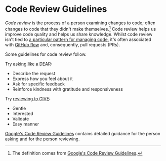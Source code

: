 # Code Review Guidelines

*Code review* is the process of a person examining changes to code;
often changes to code that they didn't make themselves.[^1]
Code review helps us improve code quality and helps us share knowledge.
Whilst code review isn't tied to [a particular pattern for managing code][1],
it's often associated with [GitHub flow][] and, consequently, pull requests (PRs).

Some guidelines for code review follow.

Try [asking like a DEAR][]:

* Describe the request
* Express how you feel about it
* Ask for specific feedback
* Reinforce kindness with gratitude and responsiveness

Try [reviewing to GIVE][]:

* Gentle
* Interested
* Validate
* Easy manner

[Google's Code Review Guidelines][] contains detailed guidance
for the person asking and for the person reviewing.

[^1]: The definition comes from [Google's Code Review Guidelines][].

[1]: https://martinfowler.com/articles/branching-patterns.html
[Asking like a DEAR]: https://developer-success-lab.gitbook.io/code-review-anxiety-workbook-1/part-two-managing-code-review-anxiety/step-4-proactively-engage/asking-like-a-dear
[GitHub Flow]: https://docs.github.com/en/get-started/using-github/github-flow
[Google's Code Review Guidelines]: https://google.github.io/eng-practices/review/
[Reviewing to GIVE]: https://developer-success-lab.gitbook.io/code-review-anxiety-workbook-1/part-two-managing-code-review-anxiety/step-4-proactively-engage/reviewing-to-give
